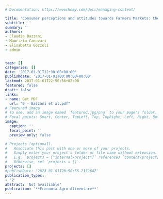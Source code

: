 ```yaml
---
# Documentation: https://wowchemy.com/docs/managing-content/

title: 'Consumer perceptions and attitudes towards Farmers Markets: the case of a Slow Food "Earth Market"'
subtitle: ''
summary: ''
authors:
- Claudia Bazzani
- Maurizio Canavari
- Elisabetta Gozzoli
- admin


tags: []
categories: []
date: '2017-01-01T12:00:00+00:00'
publishdate: '2017-01-01T00:00:00+00:00'
lastmod: 2017-01-01T22:50:56+02:00
featured: false
draft: false
links: 
- name: Get PDF
  url: "9 - Bazzani et al.pdf"
# Featured image
# To use, add an image named `featured.jpg/png` to your page's folder.
# Focal points: Smart, Center, TopLeft, Top, TopRight, Left, Right, BottomLeft, Bottom, BottomRight.
image:
  caption: ''
  focal_point: ''
  preview_only: false

# Projects (optional).
#   Associate this post with one or more of your projects.
#   Simply enter your project's folder or file name without extension.
#   E.g. `projects = ["internal-project"]` references `content/project/deep-learning/index.md`.
#   Otherwise, set `projects = []`.
projects: []
#publishDate: '2023-01-01T20:50:55.237264Z'
publication_types: 
- '2'
abstract: 'Not availiable'
publication: '**Economia Agro-Alimentare**'
---
```

